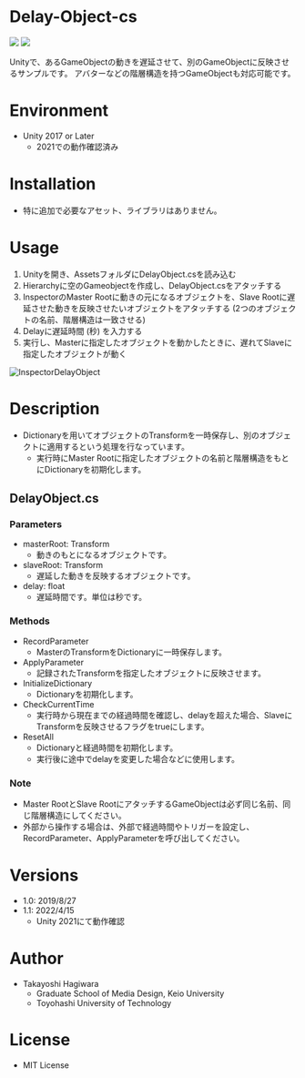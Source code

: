 # Delay-Object-cs
<img src="https://img.shields.io/badge/Unity-2017 or Later-blue?&logo=Unity"> <img src="https://img.shields.io/badge/License-MIT-green">


Unityで、あるGameObjectの動きを遅延させて、別のGameObjectに反映させるサンプルです。
アバターなどの階層構造を持つGameObjectも対応可能です。

# Environment
- Unity 2017 or Later
    - 2021での動作確認済み

# Installation
- 特に追加で必要なアセット、ライブラリはありません。

# Usage

1. Unityを開き、AssetsフォルダにDelayObject.csを読み込む
1. Hierarchyに空のGameobjectを作成し、DelayObject.csをアタッチする
1. InspectorのMaster Rootに動きの元になるオブジェクトを、Slave Rootに遅延させた動きを反映させたいオブジェクトをアタッチする (2つのオブジェクトの名前、階層構造は一致させる)
1. Delayに遅延時間 (秒) を入力する
1. 実行し、Masterに指定したオブジェクトを動かしたときに、遅れてSlaveに指定したオブジェクトが動く

![InspectorDelayObject](https://user-images.githubusercontent.com/85339315/163533874-e1c4d4fd-0661-4497-bf94-cf70940ed9db.png)

# Description
- Dictionaryを用いてオブジェクトのTransformを一時保存し、別のオブジェクトに適用するという処理を行なっています。
    - 実行時にMaster Rootに指定したオブジェクトの名前と階層構造をもとにDictionaryを初期化します。

## DelayObject.cs
### Parameters
- masterRoot: Transform
    - 動きのもとになるオブジェクトです。
- slaveRoot: Transform
    - 遅延した動きを反映するオブジェクトです。
- delay: float
    - 遅延時間です。単位は秒です。

### Methods
- RecordParameter
    - MasterのTransformをDictionaryに一時保存します。
- ApplyParameter
    - 記録されたTransformを指定したオブジェクトに反映させます。
- InitializeDictionary
    - Dictionaryを初期化します。
- CheckCurrentTime
    - 実行時から現在までの経過時間を確認し、delayを超えた場合、SlaveにTransformを反映させるフラグをtrueにします。
- ResetAll
    - Dictionaryと経過時間を初期化します。
    - 実行後に途中でdelayを変更した場合などに使用します。

### Note
- Master RootとSlave RootにアタッチするGameObjectは必ず同じ名前、同じ階層構造にしてください。
- 外部から操作する場合は、外部で経過時間やトリガーを設定し、RecordParameter、ApplyParameterを呼び出してください。


# Versions
- 1.0: 2019/8/27
- 1.1: 2022/4/15
    - Unity 2021にて動作確認

# Author
- Takayoshi Hagiwara
    - Graduate School of Media Design, Keio University
    - Toyohashi University of Technology


# License
- MIT License